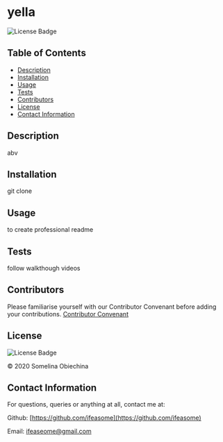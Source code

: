 
  
  # yella

  
  ![License Badge](https://img.shields.io/badge/license-MIT-blue.svg)
  


  ## Table of Contents 
  * [Description](#Descritpion)
  * [Installation](#Installation)
  * [Usage](#Usage)
  * [Tests](#Tests)
  * [Contributors](#Contributors)
  * [License](#License)
  * [Contact Information](#ContactInfo)


  ## Description
  abv


  ## Installation 
  git clone


  ## Usage 
  to create professional readme


  ## Tests 
  follow walkthough videos


  ## Contributors 
   Please familiarise yourself with our Contributor Convenant before adding your contributions. [Contributor Convenant](./code_of_conduct.md)
  


  ## License
  
  ![License Badge](https://img.shields.io/badge/license-MIT-blue.svg)
  

  © 2020 Somelina Obiechina
  

  ## Contact Information 
  For questions, queries or anything at all, contact me at: 

  Github: [https://github.com/ifeasome](https://github.com/ifeasome) 

  
  Email: [ifeaseome@gmail.com](ifeaseome@gmail.com)

